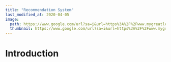 ```yaml
---
title: "Recommendation System"
last_modified_at: 2020-04-05
image: 
  path: https://www.google.com/url?sa=i&url=https%3A%2F%2Fwww.mygreatlearning.com%2Fblog%2Fintroduction-to-recommendation-systems-infographic%2F&psig=AOvVaw0_nP_Rusj8hdZwtqrT11qO&ust=1617686972592000&source=images&cd=vfe&ved=2ahUKEwjrrJLcr-bvAhUxA7cAHe-eDH4QjRx6BAgAEAc
  thumbnail: https://www.google.com/url?sa=i&url=https%3A%2F%2Fwww.mygreatlearning.com%2Fblog%2Fintroduction-to-recommendation-systems-infographic%2F&psig=AOvVaw0_nP_Rusj8hdZwtqrT11qO&ust=1617686972592000&source=images&cd=vfe&ved=2ahUKEwjrrJLcr-bvAhUxA7cAHe-eDH4QjRx6BAgAEAc
---
```

# Introduction
